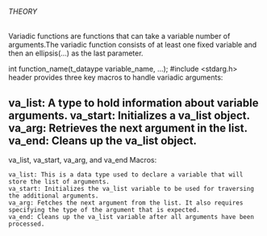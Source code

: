 ###### THEORY

Variadic functions are functions that can take a variable number of arguments.The variadic function consists of at least one fixed variable and then an ellipsis(…) as the last parameter.

int function_name(t_dataype variable_name, ...);
#include <stdarg.h>
header provides three key macros to handle variadic arguments:

va_list: A type to hold information about variable arguments.
va_start: Initializes a va_list object.
va_arg: Retrieves the next argument in the list.
va_end: Cleans up the va_list object.
----------------------------------------------------------------

va_list, va_start, va_arg, and va_end Macros:

    va_list: This is a data type used to declare a variable that will store the list of arguments.
    va_start: Initializes the va_list variable to be used for traversing the additional arguments.
    va_arg: Fetches the next argument from the list. It also requires specifying the type of the argument that is expected.
    va_end: Cleans up the va_list variable after all arguments have been processed.

    
